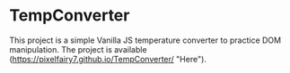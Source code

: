 # TempConverter
This project is a simple Vanilla JS temperature converter to practice DOM 
manipulation. 
The project is available (https://pixelfairy7.github.io/TempConverter/ "Here").
